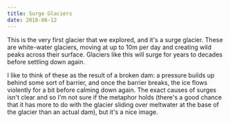 ```yaml
---
title: Surge Glaciers
date: 2018-06-12
---
```

This is the very first glacier that we explored, and it's a surge glacier. These are white-water glaciers, moving at up to 10m per day and creating wild peaks across their surface. Glaciers like this will surge for years to decades before settling down again.

I like to think of these as the result of a broken dam: a pressure builds up behind some sort of barrier, and once the barrier breaks, the ice flows violently for a bit before calming down again. The exact causes of surges isn't clear and so I'm not sure if the metaphor holds (there's a good chance that it has more to do with the glacier sliding over meltwater at the base of the glacier than an actual dam), but it's a nice image.

